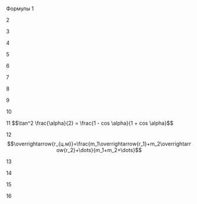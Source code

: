 Формулы
1



2



3




4



5



6



7



8




9



10



11
$$\tan^2 \frac\{\alpha}{2} = \frac\{1 - cos \alpha}{1 + cos \alpha}$$




12
$$\overrightarrow{r_{ц.м}}=\frac{m_1\overrightarrow{r_1}+m_2\overrightarrow{r_2}+\dots}{m_1+m_2+\dots}$$



13



14




15



16
